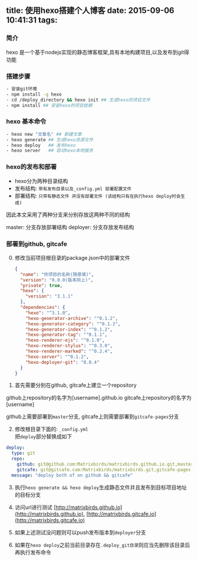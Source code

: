 title: 使用hexo搭建个人博客
date: 2015-09-06 10:41:31
tags:
---
### 简介

  hexo 是一个基于nodejs实现的静态博客框架,具有本地构建项目,以及发布到git得功能


### 搭建步骤
```bash
- 安装git环境  
- npm install -g hexo  
- cd /deploy_directory && hexo init ## 生成hexo的项目文件
- npm install ## 安装hexo的项目依赖
```


### hexo 基本命令
```bash
- hexo new "文章名" ## 新建文章  
- hexo generate ## 生成hexo资源文件  
- hexo deploy   ## 发布hexo  
- hexo server   ## 启动hexo本地服务  
```

### hexo的发布和部署

 - hexo分为两种目录结构
  - 发布结构: `带有发布目录以及_config.yml 部署配置文件`
  - 部署结构: `只带有静态文件 并没有部署文件 (该结构只有在执行hexo deploy时会生成)`

因此本文采用了两种分支来分别存放这两种不同的结构

  master: 分支存放部署结构
  deployer: 分支存放发布结构


### 部署到github, gitcafe
0. 修改当前项目根目录的package.json中的部署文件
   ```json
   {
     "name": "你项目的名称(随意填)",
     "version": "0.0.0(版本同上)",
     "private": true,
     "hexo": {
       "version": "3.1.1"
     },
     "dependencies": {
       "hexo": "^3.1.0",
       "hexo-generator-archive": "^0.1.2",
       "hexo-generator-category": "^0.1.2",
       "hexo-generator-index": "^0.1.2",
       "hexo-generator-tag": "^0.1.1",
       "hexo-renderer-ejs": "^0.1.0",
       "hexo-renderer-stylus": "^0.3.0",
       "hexo-renderer-marked": "^0.2.4",
       "hexo-server": "^0.1.2",
       "hexo-deployer-git": "0.0.4"
     }
   }  
   ```  

1. 首先需要分别在github, gitcafe上建立一个repository

  github上repository的名字为[username].github.io
  gitcafe上repository的名字为[username]

  github上需要部署到`master`分支, gitcafe上则需要部署到`gitcafe-pages`分支  

2. 修改根目录下面的: `_config.yml`  
  把`deploy`部分替换成如下  
  ```yml
  deploy:  
    type: git  
    repo:  
      github: git@github.com:Matrixbirds/matrixbirds.github.io.git,master  
      gitcafe: git@gitcafe.com:Matrixbirds/matrixbirds.git,gitcafe-pages  
    message: "deploy both of on github && gitcafe"  
  ```

3. 执行`hexo generate && hexo deploy`生成静态文件并且发布到目标项目地址的目标分支

4. 访问url进行测试 [http://matrixbirds.github.io](http://matrixbirds.github.io), [http://matrixbirds.gitcafe.io](http://matrixbirds.gitcafe.io)

5. 如果上述测试没问题则可以push发布版本到`deployer`分支

6. 如果在`hexo deploy`之前当前目录存在`.deploy_git目录`则应当先删除该目录后再执行发布命令
